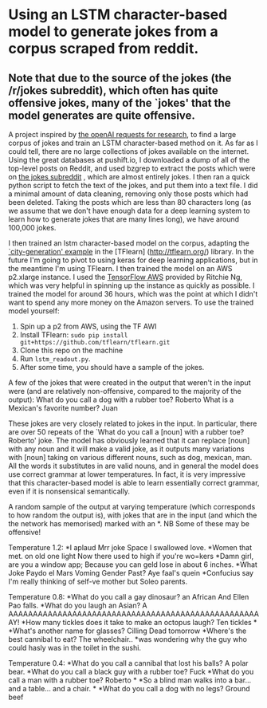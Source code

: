 # Using an LSTM character-based model to generate jokes from a corpus scraped from reddit.
## Note that due to the source of the jokes (the /r/jokes subreddit), which often has quite offensive jokes, many of the `jokes' that the model generates are quite offensive.

A project inspired by [the openAI requests for research](https://openai.com/requests-for-research/#funnybot), to find a large corpus of jokes and train an LSTM character-based method on it. As far as I could tell, there are no large collections of jokes available on the internet. Using the great databases at pushift.io, I downloaded a dump of all of the top-level posts on Reddit, and used bzgrep to extract the posts which were on [the jokes subreddit](www.reddit.com/r/jokes) , which are almost entirely jokes. I then ran a quick python script to fetch the text of the jokes, and put them into a text file. I did a minimal amount of data cleaning, removing only those posts which had been deleted. Taking the posts which are less than 80 characters long (as we assume that we don't have enough data for a deep learning system to learn how to generate jokes that are many lines long), we have around 100,000 jokes.

I then trained an lstm character-based model on the corpus, adapting the [`city-generation' example](https://github.com/tflearn/tflearn/blob/master/examples/nlp/lstm_generator_cityname.py) in the [TFlearn] (http://tflearn.org/) library. In the future I'm going to pivot to using keras for deep learning applications, but in the meantime I'm using TFlearn. 
I then trained the model on an AWS p2.xlarge instance. I used the [TensorFlow AWS](https://github.com/ritchieng/tensorflow-aws-ami) provided by Ritchie Ng, which was very helpful in spinning up the instance as quickly as possible. I trained the model for around 36 hours, which was the point at which I didn't want to spend any more money on the Amazon servers. To use the trained model yourself:

1. Spin up a p2 from AWS, using the TF AWI
2. Install TFlearn: `sudo pip install git+https://github.com/tflearn/tflearn.git`
3. Clone this repo on the machine
4. Run `lstm_readout.py`.
5. After some time, you should have a sample of the jokes.

A few of the jokes that were created in the output that weren't in the input were (and are relatively non-offensive, compared to the majority of the output):
What do you call a dog with a rubber toe? Roberto
What is a Mexican's favorite number? Juan

These jokes are very closely related to jokes in the input. In particular, there are over 50 repeats of the `What do you call a [noun] with a rubber toe? Roberto' joke. The model has obviously learned that it can replace [noun] with any noun and it will make a valid joke, as it outputs many variations with [noun] taking on various different nouns, such as dog, mexican, man. All the words it substitutes in are valid nouns, and in general the model does use correct grammar at lower temperatures. In fact, it is very impressive that this character-based model is able to learn essentially correct grammar, even if it is nonsensical semantically.

A random sample of the output at varying temperature (which corresponds to how random the output is), with jokes that are in the input (and which the the network has memorised) marked with an *.
NB Some of these may be offensive!

Temperature 1.2:
*I aplaud Mrr joke Space I swallowed love.
*Women that met.  on old one light Now there used to high if you're wo=kers
*Damn girl, are you a window app; Because you can geld lose in about 6 inches.
*What Joke Paydo el Mars Voming Gender Past? Aye faal's quein
*Confucius say I'm really thinking of self-ve mother but Soleo parents.

Temperature 0.8:
*What do you call a gay dinosaur? an African And Ellen Pao falls.
*What do you laugh an Asian? A AAAAAAAAAAAAAAAAAAAAAAAAAAAAAAAAAAAAAAAAAAAAAAAAAAAAY!
*How many tickles does it take to make an octopus laugh? Ten tickles *
*What's another name for glasses? Cilling Dead tomorrow 
*Where's the best cannibal to eat? The wheelchair..
*was wondering why the guy who could hasly was in the toilet in the sushi.

Temperature 0.4:
*What do you call a cannibal that lost his balls? A polar bear.
*What do you call a black guy with a rubber toe? Fuck
*What do you call a man with a rubber toe? Roberto *
*So a blind man walks into a bar... and a table... and a chair. *
*What do you call a dog with no legs? Ground beef

